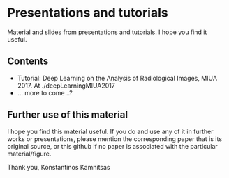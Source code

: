 # Presentations and tutorials

Material and slides from presentations and tutorials. I hope you find it useful.


## Contents

- Tutorial: Deep Learning on the Analysis of Radiological Images, MIUA 2017. At ./deepLearningMIUA2017
- ... more to come ..?

## Further use of this material

I hope you find this material useful. If you do and use any of it in further works or presentations, please mention the corresponding paper that is its original source, or this github if no paper is associated with the particular material/figure.


Thank you,
Konstantinos Kamnitsas